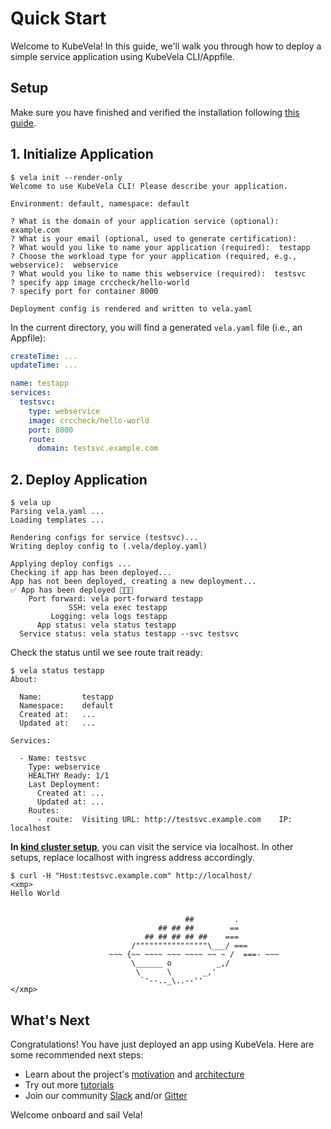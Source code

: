 # Quick Start

Welcome to KubeVela! In this guide, we'll walk you through how to deploy a simple service application using KubeVela CLI/Appfile.

## Setup

Make sure you have finished and verified the installation following [this guide](./install.md).

## 1. Initialize Application

```console
$ vela init --render-only
Welcome to use KubeVela CLI! Please describe your application.

Environment: default, namespace: default

? What is the domain of your application service (optional):  example.com
? What is your email (optional, used to generate certification):
? What would you like to name your application (required):  testapp
? Choose the workload type for your application (required, e.g., webservice):  webservice
? What would you like to name this webservice (required):  testsvc
? specify app image crccheck/hello-world
? specify port for container 8000

Deployment config is rendered and written to vela.yaml
```

In the current directory, you will find a generated `vela.yaml` file (i.e., an Appfile):

```yaml
createTime: ...
updateTime: ...

name: testapp
services:
  testsvc:
    type: webservice
    image: crccheck/hello-world
    port: 8000
    route:
      domain: testsvc.example.com
```

## 2. Deploy Application

```console
$ vela up
Parsing vela.yaml ...
Loading templates ...

Rendering configs for service (testsvc)...
Writing deploy config to (.vela/deploy.yaml)

Applying deploy configs ...
Checking if app has been deployed...
App has not been deployed, creating a new deployment...
✅ App has been deployed 🚀🚀🚀
    Port forward: vela port-forward testapp
             SSH: vela exec testapp
         Logging: vela logs testapp
      App status: vela status testapp
  Service status: vela status testapp --svc testsvc
```

Check the status until we see route trait ready:
```console
$ vela status testapp
About:

  Name:      	testapp
  Namespace: 	default
  Created at:	...
  Updated at:	...

Services:

  - Name: testsvc
    Type: webservice
    HEALTHY Ready: 1/1
    Last Deployment:
      Created at: ...
      Updated at: ...
    Routes:
      - route: 	Visiting URL: http://testsvc.example.com	IP: localhost
```

**In [kind cluster setup](../../install.md#kind)**, you can visit the service via localhost. In other setups, replace localhost with ingress address accordingly.

```
$ curl -H "Host:testsvc.example.com" http://localhost/
<xmp>
Hello World


                                       ##         .
                                 ## ## ##        ==
                              ## ## ## ## ##    ===
                           /""""""""""""""""\___/ ===
                      ~~~ {~~ ~~~~ ~~~ ~~~~ ~~ ~ /  ===- ~~~
                           \______ o          _,/
                            \      \       _,'
                             `'--.._\..--''
</xmp>
```

## What's Next

Congratulations! You have just deployed an app using KubeVela. Here are some recommended next steps:

- Learn about the project's [motivation](./introduction.md) and [architecture](./design.md)
- Try out more [tutorials](./README.md)
- Join our community [Slack](https://cloud-native.slack.com/archives/C01BLQ3HTJA) and/or [Gitter](https://gitter.im/oam-dev/community)

Welcome onboard and sail Vela!
